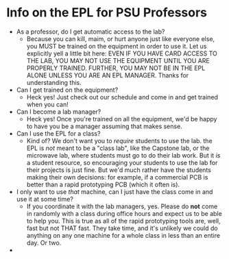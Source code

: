 # Info on the EPL for PSU Professors

- As a professor, do I get automatic access to the lab?
   - Because you can kill, maim, or hurt anyone just like everyone else, you MUST be trained on the equipment in order to use it. Let us explicitly yell a little bit here:  EVEN IF YOU HAVE CARD ACCESS TO THE LAB, YOU MAY NOT USE THE EQUIPMENT UNTIL YOU ARE PROPERLY TRAINED. FURTHER, YOU MAY NOT BE IN THE EPL ALONE UNLESS YOU ARE AN EPL MANAGER. Thanks for understanding this.
- Can I get trained on the equipment?
   - Heck yes! Just check out our schedule and come in and get trained when you can!
- Can I become a lab manager?
   - Heck yes! Once you're trained on all the equipment, we'd be happy to have you be a manager assuming that makes sense.
- Can I use the EPL for a class?
   - Kind of? We don't want you to *require* students to use the lab. the EPL is *not* meant to be a "class lab", like the Capstone lab, or the microwave lab, where students must go to do their lab work. But it *is* a student resource, so encouraging your students to use the lab for their projects is just fine. But we'd much rather have the students making their own decisions: for example, if a commercial PCB is better than a rapid prototyping PCB (which it often is).
- I only want to use *that* machine, can I just have the class come in and use it at some time?
   - If you coordinate it with the lab managers, yes. Please do **not** come in randomly with a class during office hours and expect us to be able to help you. This is true as all of the rapid prototyping tools are, well, fast but not THAT fast. They take time, and it's unlikely we could do anything on any one machine for a whole class in less than an entire day. Or two.
- 
